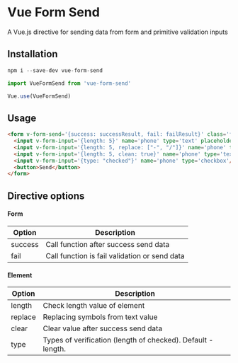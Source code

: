 # Vue Form Send

A Vue.js directive for sending data from form and primitive validation inputs

## Installation

```js
npm i --save-dev vue-form-send
```

```js
import VueFormSend from 'vue-form-send'

Vue.use(VueFormSend)
```

## Usage

```html
<form v-form-send='{success: successResult, fail: failResult}' class='form' action='./send.php' method='post'>
  <input v-form-input='{length: 5}' name='phone' type='text' placeholder='Length > 5'/>
  <input v-form-input='{length: 5, replace: ["-", "/"]}' name='phone' type='text' placeholder='Length > 5 and replace'/>
  <input v-form-input='{length: 5, clean: true}' name='phone' type='text' placeholder='Length > 5 and clear'/>
  <input v-form-input='{type: "checked"}' name='phone' type='checkbox'/> 
  <button>Send</button>
</form>
```

## Directive options

#### Form

| Option | Description |
| ------ | ------ |
| success | Call function after success send data |
| fail | Call function is fail validation or send data |

#### Element

| Option | Description |
| ------ | ------ |
| length | Check length value of element |
| replace | Replacing symbols from text value |
| clear | Clear value after success send data |
| type | Types of verification (length of checked). Default - length. |